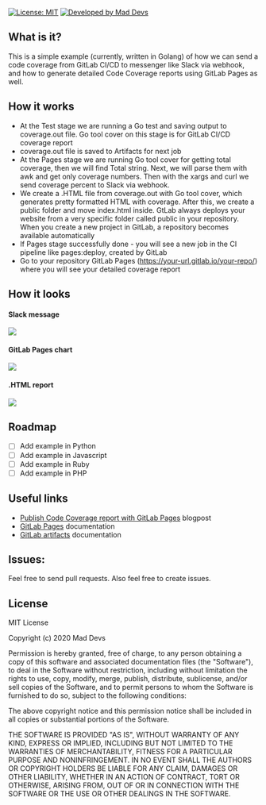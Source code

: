 [![License: MIT](https://img.shields.io/badge/License-MIT-yellow.svg)](https://opensource.org/licenses/MIT) [![Developed by Mad Devs](https://maddevs.io/badge-light.svg)](https://maddevs.io)

## What is it?
This is a simple example (currently, written in Golang) of how we can send a code coverage from GitLab CI/CD to messenger like Slack via webhook, and how to generate detailed Code Coverage reports using GitLab Pages as well.

## How it works
- At the Test stage we are running a Go test and saving output to coverage.out file. Go tool cover on this stage is for GitLab CI/CD coverage report
- coverage.out file is saved to Artifacts for next job
- At the Pages stage we are running Go tool cover for getting total coverage, then we will find Total string. Next, we will parse them with awk and get only coverage numbers. Then with the xargs and curl we send coverage percent to Slack via webhook.
- We create a .HTML file from coverage.out with Go tool cover, which generates pretty formatted HTML with coverage. After this, we create a public folder and move index.html inside. GtLab always deploys your website from a very specific folder called public in your repository. When you create a new project in GitLab, a repository becomes available automatically
- If Pages stage successfully done - you will see a new job in the CI pipeline like pages:deploy, created by GitLab
- Go to your repository GitLab Pages (https://your-url.gitlab.io/your-repo/) where you will see your detailed coverage report

## How it looks
#### Slack message
![](examples/slack_message.png)

#### GitLab Pages chart
![](examples/gitlab_pages.jpeg)

#### .HTML report
![](examples/gitlab_report.png)

## Roadmap
- [ ] Add example in Python
- [ ] Add example in Javascript
- [ ] Add example in Ruby
- [ ] Add example in PHP

## Useful links
- [Publish Code Coverage report with GitLab Pages](https://about.gitlab.com/blog/2016/11/03/publish-code-coverage-report-with-gitlab-pages/) blogpost
- [GitLab Pages](https://docs.gitlab.com/ee/user/project/pages/index.html) documentation
- [GitLab artifacts](https://docs.gitlab.com/ee/ci/yaml/README.html#artifacts) documentation
 
## Issues:
Feel free to send pull requests. Also feel free to create issues.

## License
MIT License

Copyright (c) 2020 Mad Devs

Permission is hereby granted, free of charge, to any person obtaining a copy of this software and associated documentation files (the "Software"), to deal in the Software without restriction, including without limitation the rights to use, copy, modify, merge, publish, distribute, sublicense, and/or sell copies of the Software, and to permit persons to whom the Software is furnished to do so, subject to the following conditions:

The above copyright notice and this permission notice shall be included in all copies or substantial portions of the Software.

THE SOFTWARE IS PROVIDED "AS IS", WITHOUT WARRANTY OF ANY KIND, EXPRESS OR IMPLIED, INCLUDING BUT NOT LIMITED TO THE WARRANTIES OF MERCHANTABILITY, FITNESS FOR A PARTICULAR PURPOSE AND NONINFRINGEMENT. IN NO EVENT SHALL THE AUTHORS OR COPYRIGHT HOLDERS BE LIABLE FOR ANY CLAIM, DAMAGES OR OTHER LIABILITY, WHETHER IN AN ACTION OF CONTRACT, TORT OR OTHERWISE, ARISING FROM, OUT OF OR IN CONNECTION WITH THE SOFTWARE OR THE USE OR OTHER DEALINGS IN THE SOFTWARE.
